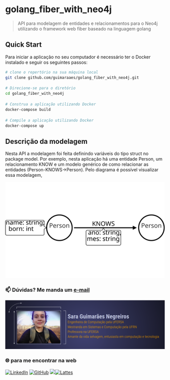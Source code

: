 # golang_fiber_with_neo4j

> API para modelagem de entidades e relacionamentos para o Neo4j utilizando o framework web fiber baseado na linguagem golang

## Quick Start

Para iniciar a aplicação no seu computador é necessário ter o Docker instalado e seguir os seguintes passos:

```bash
# clone o repertório na sua máquina local
git clone github.com/guimaraaes/golang_fiber_with_neo4j.git

# Direcione-se para o diretório
cd golang_fiber_with_neo4j

# Construa a aplicação utilizando Docker
docker-compose build

# Compile a aplicação utilizando Docker
docker-compose up
```

## Descrição da modelagem

Nesta API a modelagem foi feita definindo variáveis do tipo struct no package model. Por exemplo, nesta aplicação há uma entidade Person, um relacionamento KNOW e um modelo genérico de como relacionar as entidades (Person-KNOWS->Person). Pelo diagrama é possível visualizar essa modelagem,

![img](https://raw.githubusercontent.com/guimaraaes/golang_fiber_with_neo4j/master/arrow-schema/arrows.svg)


### :mailbox: Dúvidas? Me manda um [e-mail](sguimaraaes@gmail.com) 

<img src="https://raw.githubusercontent.com/guimaraaes/guimaraaes/master/assets/card-readme.png" >

### :globe_with_meridians: para me encontrar na web
[![LinkedIn](https://img.shields.io/badge/-LINKEDIN-0077B5?style=for-the-badge&logo=linkedin&logoColor=white)](https://www.linkedin.com/in/sara-guimar%C3%A3es-negreiros-aa2382155/)
[![GitHub](https://img.shields.io/badge/github-%23100000.svg?&style=for-the-badge&logo=github&logoColor=white)](https://guimaraaes.github.io/guimaraaes/)
[<img height="25" src="https://i.imgur.com/2iVxee6.png">![Lattes](https://img.shields.io/badge/lattes-%23100000?logoColor=blue&style=for-the-badge)](http://lattes.cnpq.br/7082901769077209)
